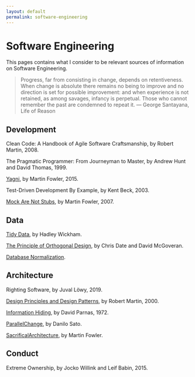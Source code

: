 ```yaml
---
layout: default
permalink: software-engineering
---
```


# Software Engineering

This pages contains what I consider to be relevant sources of information on Software Engineering.

> Progress, far from consisting in change, depends on retentiveness. When change is absolute there remains no being to improve and no direction is set for possible improvement: and when experience is not retained, as among savages, infancy is perpetual. Those who cannot remember the past are condemned to repeat it. ― George Santayana, Life of Reason

## Development

Clean Code: A Handbook of Agile Software Craftsmanship, by Robert Martin, 2008.

The Pragmatic Programmer: From Journeyman to Master, by Andrew Hunt and David Thomas, 1999.

[Yagni](https://martinfowler.com/bliki/Yagni.html), by Martin Fowler, 2015.

Test-Driven Development By Example, by Kent Beck, 2003.

[Mock Are Not Stubs](https://martinfowler.com/articles/mocksArentStubs.html), by Martin Fowler, 2007.

## Data

[Tidy Data](https://vita.had.co.nz/papers/tidy-data.pdf), by Hadley Wickham.

[The Principle of Orthogonal Design](https://web.archive.org/web/20100224075429/http://www.dbdebunk.com/page/page/622331.htm), by Chris Date and David McGoveran.

[Database Normalization](https://en.wikipedia.org/wiki/Database_normalization#Normal_forms).

## Architecture

Righting Software, by Juval Löwy, 2019.

<!-- Anti-fragile ICT Systems, by Kjell Jørgen Hole, 2016. -->

[Design Principles and Design Patterns](https://fi.ort.edu.uy/innovaportal/file/2032/1/design_principles.pdf), by Robert Martin, 2000.

[Information Hiding](https://en.wikipedia.org/wiki/Information_hiding), by David Parnas, 1972.

[ParallelChange](https://martinfowler.com/bliki/ParallelChange.html), by Danilo Sato.

[SacrificalArchitecture](https://martinfowler.com/bliki/SacrificialArchitecture.html), by Martin Fowler.

## Conduct

Extreme Ownership, by Jocko Willink and Leif Babin, 2015.

